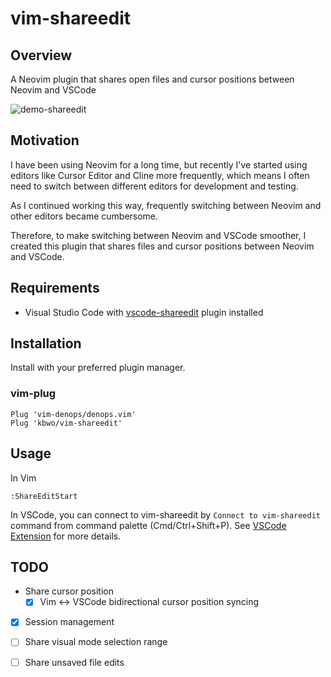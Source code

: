 # vim-shareedit

## Overview

A Neovim plugin that shares open files and cursor positions between Neovim and VSCode

![demo-shareedit](https://github.com/user-attachments/assets/3d486643-4226-4396-9c7a-a955013940de)


## Motivation
I have been using Neovim for a long time, but recently I've started using editors like Cursor Editor and Cline more frequently, which means I often need to switch between different editors for development and testing.

As I continued working this way, frequently switching between Neovim and other editors became cumbersome.

Therefore, to make switching between Neovim and VSCode smoother, I created this plugin that shares files and cursor positions between Neovim and VSCode.

## Requirements

- Visual Studio Code with [vscode-shareedit](https://marketplace.visualstudio.com/items?itemName=kbwo.shareedit) plugin installed

## Installation
Install with your preferred plugin manager.


### vim-plug
```
Plug 'vim-denops/denops.vim'
Plug 'kbwo/vim-shareedit'
```

## Usage

In Vim
```
:ShareEditStart
```

In VSCode, you can connect to vim-shareedit by `Connect to vim-shareedit` command from command palette (Cmd/Ctrl+Shift+P).
See [VSCode Extension](https://marketplace.visualstudio.com/items?itemName=kbwo.shareedit) for more details.

## TODO

- Share cursor position
    - [x] Vim <-> VSCode bidirectional cursor position syncing
- [x] Session management
- [ ] Share visual mode selection range
- [ ] Share unsaved file edits

